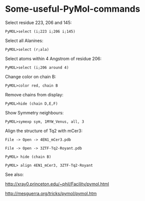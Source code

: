 # Some-useful-PyMol-commands


Select residue 223, 206 and 145:

`PyMOL>select (i;223 i;206 i;145)`


Select all Alanines:

`PyMOL>select (r;ala)`


Select atoms within 4 Angstrom of residue 206:

`PyMOL>select (i;206 around 4)`


Change color on chain B:

`PyMOL>color red, chain B`


Remove chains from display:

`PyMOL>hide (chain D,E,F)`


Show Symmetry neighbours:

`PyMOL>symexp sym, 1MYW_Venus, all, 3`



Align the structure of Tq2 with mCer3:

~~~~~
File -> Open -> 4EN1_mCer3.pdb

File -> Open -> 3ZTF-Tq2-Royant.pdb

PyMOL> hide (chain B) 

PyMOL> align 4EN1_mCer3, 3ZTF-Tq2-Royant
~~~~~



See also:

http://xray0.princeton.edu/~phil/Facility/pymol.html

http://mesguerra.org/tricks/pymol/pymol.htm



